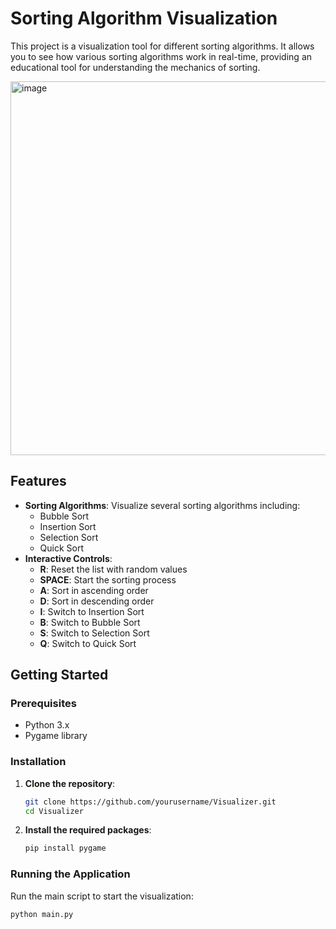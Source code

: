 # Sorting Algorithm Visualization

This project is a visualization tool for different sorting algorithms. It allows you to see how various sorting algorithms work in real-time, providing an educational tool for understanding the mechanics of sorting.

<img width="598" alt="image" src="https://github.com/user-attachments/assets/9df15d09-9ac2-4103-aa04-3915e5a1ee24">


## Features

- **Sorting Algorithms**: Visualize several sorting algorithms including:
  - Bubble Sort
  - Insertion Sort
  - Selection Sort
  - Quick Sort
- **Interactive Controls**:
  - **R**: Reset the list with random values
  - **SPACE**: Start the sorting process
  - **A**: Sort in ascending order
  - **D**: Sort in descending order
  - **I**: Switch to Insertion Sort
  - **B**: Switch to Bubble Sort
  - **S**: Switch to Selection Sort
  - **Q**: Switch to Quick Sort

## Getting Started

### Prerequisites

- Python 3.x
- Pygame library

### Installation

1. **Clone the repository**:

   ```bash
   git clone https://github.com/yourusername/Visualizer.git
   cd Visualizer
   
2. **Install the required packages**:
   ```bash
   pip install pygame

### Running the Application
Run the main script to start the visualization:
```bash
python main.py
